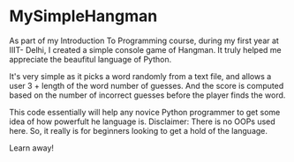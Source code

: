 # MySimpleHangman

As part of my Introduction To Programming course, during my first year at IIIT- Delhi, I created a simple console game of Hangman. It truly helped me appreciate the beaufitul language of Python. 

It's very simple as it picks a word randomly from a text file, and allows a user 3 + length of the word number of guesses. And the score is computed based on the number of incorrect guesses before the player finds the word.

This code essentially will help any novice Python programmer to get some idea of how powerfult he language is.
Disclaimer: There is no OOPs used here. So, it really is for beginners looking to get a hold of the language.

Learn away!
